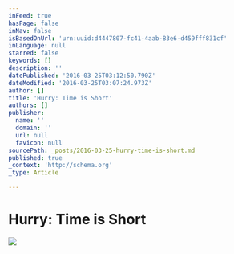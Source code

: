 ```yaml
---
inFeed: true
hasPage: false
inNav: false
isBasedOnUrl: 'urn:uuid:d4447807-fc41-4aab-83e6-d459fff831cf'
inLanguage: null
starred: false
keywords: []
description: ''
datePublished: '2016-03-25T03:12:50.790Z'
dateModified: '2016-03-25T03:07:24.973Z'
author: []
title: 'Hurry: Time is Short'
authors: []
publisher:
  name: ''
  domain: ''
  url: null
  favicon: null
sourcePath: _posts/2016-03-25-hurry-time-is-short.md
published: true
_context: 'http://schema.org'
_type: Article

---
```

# Hurry: Time is Short
![](https://the-grid-user-content.s3-us-west-2.amazonaws.com/0492665f-5cfc-457e-9122-3328434f1828.png)